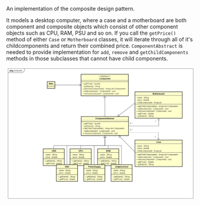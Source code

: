 An implementation of the composite design pattern.

It models a desktop computer, where a case and a motherboard are both component and composite objects which consist of other component objects such as CPU, RAM, PSU and so on. If you call the `getPrice()` method of either `Case` or `Motherboard` classes, it will iterate through all of it's childcomponents and return their combined price. `ComponentAbstract` is needed to provide implementation for `add`, `remove` and `getChildComponents` methods in those subclasses that cannot have child components.

![alt text](UML%2003%20Composite.png)
